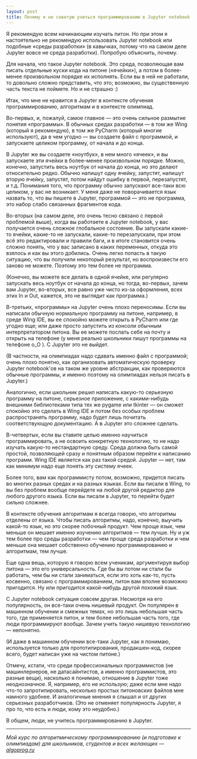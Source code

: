 ```yaml
---
layout: post
title: Почему я не советую учиться программированию в Jupyter notebook
---
```


Я рекомендую всем начинающим изучать питон. 
Но при этом я настоятельно не рекомендую использовать Jupyter notebook или подобные «среды разработки» (в кавычках, потому что на самом деле Jupyter вовсе не среда разработки).
Попробую объяснить, почему. 

Для начала, что такое Jupyter notebook. 
Это среда, позволяющая вам писать отдельные куски кода на питоне («ячейки»),
а потом в более-менее произвольном порядке их исполнять.
Если вы в ней не работали, то довольно сложно представить, что это;
возможно, вы существенную часть текста не поймете.
Но и не страшно :)

Итак, что мне не нравится в Jupyter в контексте обучения программированию, алгоритмам и
в контексте олимпиад.

Во-первых, и, пожалуй, самое главное — это очень сильное размытие понятия «программы».
В обычных средах разработки — в том же Wing (который я рекомендую), в том же PyCharm 
(который многие используют), да в чем угодно — вы создаете файл с программой,
и запускаете целиком программу, от начала и до конца.

В Jupyter же вы создаете «ноутбук», в нем много «ячеек», и вы запускаете эти ячейки
в более-менее произвольном порядке. 
Можно, конечно, запустить весь ноутбук от начала до конца, но это делают относительно редко.
Обычно напишут одну ячейку, запустят, напишут вторую ячейку, запустят, потом найдут ошибку в первой,
перезапустят, и т.д.
Понимания того, что программу обычно запускают все-таки всю целиком, у вас не возникает.
У меня даже не поворачивается язык назвать то, что вы пишете в Jupyter, программой
— это не программа, это набор слабо связанных фрагментов кода.

Во-вторых (на самом деле, это очень тесно связано с первой проблемой выше),
когда вы работаете в Jupyter notebook, у вас получается очень сложное глобальное состояние.
Вы запускали какие-то ячейки, какие-то не запускали, какие-то перезапускали,
при этом всё это редактировали и правили баги,
и в итоге становится очень сложно понять, что у вас записано в каких переменных,
откуда это взялось и как вы этого добились. 
Очень легко попасть в такую ситуацию, что вы получили некоторый результат, 
но воспроизвести его заново не можете.
Поэтому это тем более не программа.

(Конечно, вы можете все делать в одной ячейке, или регулярно запускать
весь ноутбук от начала до конца, но тогда, во-первых, зачем вам Jupyter,
во-вторых, все равно уже чисто из-за оформления, всех этих In и Out,
кажется, это не выглядит как программа.)

В-третьих, «программы» на Jupyter очень плохо переносимы.
Если вы написали обычную нормальную программу на питоне, например, в среде Wing IDE,
вы ее спокойно можете открыть в PyCharm или где угодно еще; или даже просто 
запустить из консоли обычным интерпретатором питона.
Вы ее можете послать себе на почту и открыть на телефоне (у меня реально 
школьники пишут программы на телефоне o_O ). С Jupyter это не выйдет.

(В частности, на олимпиадах надо сдавать именно файл с программой; очень плохо понятно,
как организовать автоматическую проверку Jupyter notebook'ов на таком же уровне абстракции,
как проверяются обычные программы, и именно поэтому на олимпиадах нельзя писать в Jupyter.)

Аналогично, если школьник решил написать какую-то серьезную программу на питоне,
серьезное приложение, с какими-нибудь внешними библиотеками типа тех же pygame или tkinter
— он сможет спокойно это сделать в Wing IDE и потом без особых проблем распространять
программу, надо будет лишь почитать соответствующую документацию. А в Jupyter это сложнее сделать.

В-четвертых, если вы ставите целью именно научиться программировать, а не освоить конкретную технологию,
то не надо изучать какую-то нестандартную среду. Среда должна быть самой простой,
позволяющей сразу и понятным образом перейти к написанию программ.
Wing IDE является как раз такой средой. Jupyter — нет, там как минимум надо
еще понять эту систему ячеек. 

Более того, вам как программисту потом, возможно, придется писать во многих разных средах
и на разных языках. Если вы писали в Wing, то вы без проблем вообще перейдете на любой другой
редактор для любого другого языка. Если вы писали в Jupyter, то перейти будет сильно сложнее.

В контексте обучения алгоритмам я всегда говорю, что алгоритмы отделены от языка.
Чтобы писать алгоритмы, надо, конечно, выучить какой-то язык, но это скорее побочный продукт.
Чем проще язык, чем меньше он мешает именно изучению алгоритмов — тем лучше.
Ну и уж тем более про среды разработки — чем проще среда разработки и чем меньше она мешает
собственно обучению программированию и алгоритмам, тем лучше.

Еще одна вещь, которую я говорю всем ученикам, аргументируя выбор питона — это его универсальность.
Где бы вы потом ни стали бы работать, чем бы ни стали заниматься, если это хоть как-то,
пусть косвенно, связано с программированием, питон вам вполне возможно пригодится.
Ну или пригодится какой-нибудь другой похожий язык.

С Jupyter notebook ситуация совсем другая. Несмотря на его популярность, он все-таки очень нишевый продукт.
Он популярен в машинном обучении и смежных темах, но это лишь небольшая часть того,
где применяется питон, и тем более небольшая часть того, где люди программируют вообще.
Зачем учить такую нишевую технологию — непонятно.

(И даже в машинном обучении все-таки Jupyter, как я понимаю, используется только для прототипирования,
продакшен-код, скорее всего, будет написан уже на чистом питоне.)

Отмечу, кстати, что среди профессиональных программистов (не машинлернеров, не датасайнтистов, а
именно программистов, это разные вещи), насколько я понимаю, отношение в Jupyter тоже неоднозначное.
Я, например, его не использую; даже если мне надо что-то запротипировать, несколько простых питоновских файлов
мне намного удобнее. И аналогичные мнения я слышал и от других серьезных разработчиков.
(Это не отменяет популярность Jupyter, я про то, что есть и люди, кому это неудобно.)

В общем, люди, не учитесь программированию в Jupyter.

----

*Мой курс по алгоритмическому программированию (и подготовке к олимпиадам) для школьников, студентов и всех желающих — [algoprog.ru](http://algoprog.ru)*
